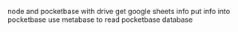 node and pocketbase
with drive get google sheets info
put info into pocketbase
use metabase to read pocketbase database
